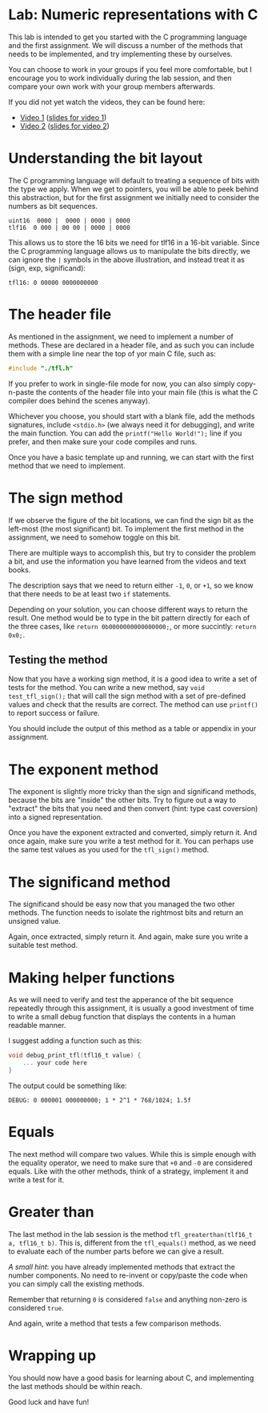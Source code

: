 # Lab: Numeric representations with C

This lab is intended to get you started with the C programming language and the first assignment. We will discuss a number of the methods that needs to be implemented, and try implementing these by ourselves.

You can choose to work in your groups if you feel more comfortable, but I encourage you to work individually during the lab session, and then compare your own work with your group members afterwards.

If you did not yet watch the videos, they can be found here:
 - [Video 1](https://sid.erda.dk/share_redirect/cO5fYbAdIo/1%20-%20Lecture.mp4) ([slides for video 1](https://github.com/diku-dk/hpps-e2020-pub/raw/master/material/1-l-2/1%20-%20Lecture.pdf))
 - [Video 2](https://sid.erda.dk/share_redirect/hMrFbYiUgC/2%20-%20Lecture.mp4) ([slides for video 2](https://github.com/diku-dk/hpps-e2020-pub/raw/master/material/1-l-2/2%20-%20Lecture.pdf))

# Understanding the bit layout

The C programming language will default to treating a sequence of bits with the type we apply. When we get to pointers, you will be able to peek behind this abstraction, but for the first assignment we initially need to consider the numbers as bit sequences.

```
uint16  0000 |  0000 | 0000 | 0000
tlf16  0 000 | 00 00 | 0000 | 0000
```

This allows us to store the 16 bits we need for tlf16 in a 16-bit variable. Since the C programming language allows us to manipulate the bits directly, we can ignore the `|` symbols in the above illustration, and instead treat it as (sign, exp, significand):
```
tfl16: 0 00000 0000000000
```

# The header file

As mentioned in the assignment, we need to implement a number of methods. These are declared in a header file, and as such you can include them with a simple line near the top of yor main C file, such as:
```c
#include "./tfl.h"
```

If you prefer to work in single-file mode for now, you can also simply copy-n-paste the contents of the header file into your main file (this is what the C compiler does behind the scenes anyway).

Whichever you choose, you should start with a blank file, add the methods signatures, include `<stdio.h>` (we always need it for debugging), and write the main function. You can add the `printf("Hello World!");` line if you prefer, and then make sure your code compiles and runs.

Once you have a basic template up and running, we can start with the first method that we need to implement.

# The sign method

If we observe the figure of the bit locations, we can find the sign bit as the left-most (the most significant) bit. To implement the first method in the assignment, we need to somehow toggle on this bit.

There are multiple ways to accomplish this, but try to consider the problem a bit, and use the information you have learned from the videos and text books.

The description says that we need to return either `-1`, `0`, or `+1`, so we know that there needs to be at least two `if` statements.

Depending on your solution, you can choose different ways to return the result. One method would be to type in the bit pattern directly for each of the three cases, like `return 0b0000000000000000;`, or more succintly: `return 0x0;`.

## Testing the method

Now that you have a working sign method, it is a good idea to write a set of tests for the method. You can write a new method, say `void test_tfl_sign();` that will call the sign method with a set of pre-defined values and check that the results are correct. The method can use `printf()` to report success or failure. 

You should include the output of this method as a table or appendix in your assignment.

# The exponent method

The exponent is slightly more tricky than the sign and significand methods, because the bits are "inside" the other bits. Try to figure out a way to "extract" the bits that you need and then convert (hint: type cast coversion) into a signed representation.

Once you have the exponent extracted and converted, simply return it. And once again, make sure you write a test method for it. You can perhaps use the same test values as you used for the `tfl_sign()` method.

# The significand method

The significand should be easy now that you managed the two other methods. The function needs to isolate the rightmost bits and return an unsigned value.

Again, once extracted, simply return it. And again, make sure you write a suitable test method.


# Making helper functions

As we will need to verify and test the apperance of the bit sequence repeatedly through this assignment, it is usually a good investment of time to write a small debug function that displays the contents in a human readable manner.

I suggest adding a function such as this:
```c
void debug_print_tfl(tfl16_t value) {
    ... your code here
}
```

The output could be something like:
```
DEBUG: 0 000001 000000000; 1 * 2^1 * 768/1024; 1.5f
```

# Equals

The next method will compare two values. While this is simple enough with the equality operator, we need to make sure that `+0` and `-0` are considered equals. Like with the other methods, think of a strategy, implement it and write a test for it.

# Greater than

The last method in the lab session is the method `tfl_greaterthan(tlf16_t a, tfl16_t b)`. This is, different from the `tfl_equals()` method, as we need to evaluate each of the number parts before we can give a result. 

*A small hint*: you have already implemented methods that extract the number components. No need to re-invent or copy/paste the code when you can simply call the existing methods.

Remember that returning `0` is considered `false` and anything non-zero is considered `true`.

And again, write a method that tests a few comparison methods.

# Wrapping up

You should now have a good basis for learning about C, and implementing the last methods should be within reach. 

Good luck and have fun!
